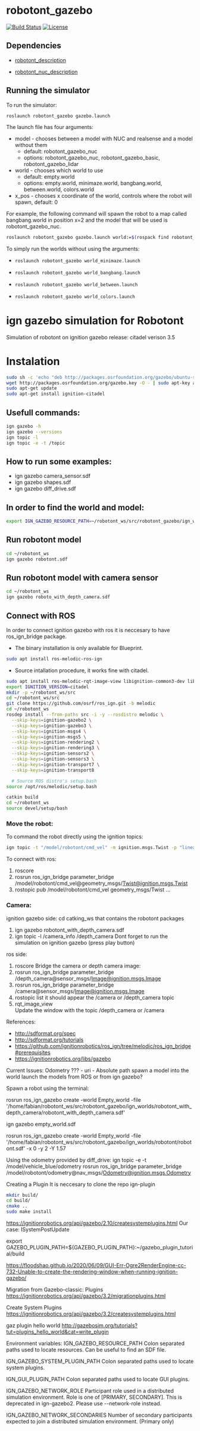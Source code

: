 # robotont\_gazebo

[![Build Status](https://travis-ci.com/robotont/robotont_gazebo.svg?branch=melodic-devel)](https://travis-ci.com/github/robotont/robotont_gazebo)
[![License](https://img.shields.io/badge/License-Apache%202.0-blue.svg)](https://opensource.org/licenses/Apache-2.0)

## Dependencies

* [robotont_description](https://github.com/robotont/robotont_description)

* [robotont_nuc_description](https://github.com/robotont/robotont_nuc_description)

## Running the simulator

To run the simulator:

```bash
roslaunch robotont_gazebo gazebo.launch
```
The launch file has four arguments:

* model - chooses between a model with NUC and realsense and a model without them
    * default: robotont_gazebo_nuc 
    * options: robotont_gazebo_nuc, robotont_gazebo_basic, robotont_gazebo_lidar
* world - chooses which world to use
    * default: empty.world
    * options: empty.world, minimaze.world, bangbang.world, between.world, colors.world
* x_pos - chooses x coordinate of the world, controls where the robot will spawn, default: 0



For example, the following command will spawn the robot to a map called bangbang.world in position x=2 and the model that will be used is robotont_gazebo_nuc.
```bash
roslaunch robotont_gazebo gazebo.launch world:=$(rospack find robotont_gazebo)/worlds/bangbang.world model:=robotont_gazebo_nuc x_pos:=2 
```

To simply run the worlds without using the arguments:

*   ```bash
    roslaunch robotont_gazebo world_minimaze.launch
    ```
*   ```bash
    roslaunch robotont_gazebo world_bangbang.launch
    ```

*   ```bash
    roslaunch robotont_gazebo world_between.launch
    ```
*   ```bash
    roslaunch robotont_gazebo world_colors.launch
    ```






# ign gazebo simulation for Robotont

Simulation of robotont on ignition gazebo 
release: citadel verison 3.5

# Instalation
``` bash
sudo sh -c 'echo "deb http://packages.osrfoundation.org/gazebo/ubuntu-stable `lsb_release -cs` main" > /etc/apt/sources.list.d/gazebo-stable.list'
wget http://packages.osrfoundation.org/gazebo.key -O - | sudo apt-key add -
sudo apt-get update
sudo apt-get install ignition-citadel
```

## Usefull commands:
``` bash
ign gazebo -h
ign gazebo --versions
ign topic -l 
ign topic -e -t /topic
```

## How to run some examples:
* ign gazebo camera_sensor.sdf
* ign gazebo shapes.sdf
* ign gazebo diff_drive.sdf

## In order to find the world and model: 
``` bash
export IGN_GAZEBO_RESOURCE_PATH=~/robotont_ws/src/robotont_gazebo/ign_worlds
```

## Run robotont model
``` bash
cd ~/robotont_ws
ign gazebo robotont.sdf
```

## Run robotont model with camera sensor
``` bash
cd ~/robotont_ws
ign gazebo roboto_with_depth_camera.sdf
```

## Connect with ROS
In order to connect ignition gazebo with ros it is neccesary to have ros_ign_bridge package. 

* The binary installation is only available for Blueprint. 
``` bash 
sudo apt install ros-melodic-ros-ign
```

* Source intallation procedure, it works fine with citadel.

``` bash 
sudo apt install ros-melodic-rqt-image-view libignition-common3-dev libignition-transport8-dev libignition-msgs5-dev
export IGNITION_VERSION=citadel
mkdir -p ~/robotont_ws/src
cd ~/robotont_ws/src
git clone https://github.com/osrf/ros_ign.git -b melodic
cd ~/robotont_ws
rosdep install --from-paths src -i -y --rosdistro melodic \
  --skip-keys=ignition-gazebo2 \
  --skip-keys=ignition-gazebo3 \
  --skip-keys=ignition-msgs4 \
  --skip-keys=ignition-msgs5 \
  --skip-keys=ignition-rendering2 \
  --skip-keys=ignition-rendering3 \
  --skip-keys=ignition-sensors2 \
  --skip-keys=ignition-sensors3 \
  --skip-keys=ignition-transport7 \
  --skip-keys=ignition-transport8

  # Source ROS distro's setup.bash
source /opt/ros/melodic/setup.bash

catkin build
cd ~/robotont_ws
source devel/setup/bash

```

### Move the robot:
To command the robot directly using the ignition topics:
``` bash 
ign topic -t "/model/robotont/cmd_vel" -m ignition.msgs.Twist -p "linear: {x: 0.5}, angular: {z: 0.0}"
```

To connect with ros:
1. roscore
2. rosrun ros_ign_bridge parameter_bridge /model/robotont/cmd_vel@geometry_msgs/Twist@ignition.msgs.Twist
3. rostopic pub /model/robotont/cmd_vel geometry_msgs/Twist ...

### Camera:
ignition gazebo side: 
cd catking_ws that contains the robotont packages
1. ign gazebo robotont_with_depth_camera.sdf
2. ign topic -l 
/camera_info
/depth_camera 
Dont forget to run the simulation on ignition gazebo (press play button)

ros side: 
1. roscore
Bridge the camera or depth camera image:
2. rosrun ros_ign_bridge parameter_bridge /depth_camera@sensor_msgs/Image@ignition.msgs.Image
3. rosrun ros_ign_bridge parameter_bridge /camera@sensor_msgs/Image@ignition.msgs.Image
4. rostopic list 
it should appear the /camera or /depth_camera topic
5. rqt_image_view      
Update the window with the topic /depth_camera or /camera


References:
* http://sdformat.org/spec
* http://sdformat.org/tutorials
* https://github.com/ignitionrobotics/ros_ign/tree/melodic/ros_ign_bridge#prerequisites
* https://ignitionrobotics.org/libs/gazebo


Current Issues:
Odometry ???   - 
uri - Absolute path
spawn a model into the world 
launch the models from ROS or from ign gazebo?



Spawn a robot using the terminal: 

rosrun ros_ign_gazebo create -world Empty_world -file '/home/fabian/robotont_ws/src/robotont_gazebo/ign_worlds/robotont_with_depth_camera/robotont_with_depth_camera.sdf'

ign gazebo empty_world.sdf

rosrun ros_ign_gazebo create -world Empty_world -file '/home/fabian/robotont_ws/src/robotont_gazebo/ign_worlds/robotont/robotont.sdf' -x 0 -y 2 -Y 1.57


Using the odometry provided by diff_drive:
ign topic -e -t /model/vehicle_blue/odometry
rosrun ros_ign_bridge parameter_bridge /model/robotont/odometry@nav_msgs/Odometry@ignition.msgs.Odometry


Creating a Plugin 
It is neccesary to clone the repo 
ign-plugin
``` bash 
mkdir build/
cd build/
cmake ..
sudo make install
```

https://ignitionrobotics.org/api/gazebo/2.10/createsystemplugins.html
Our case: ISystemPostUpdate



export GAZEBO_PLUGIN_PATH=${GAZEBO_PLUGIN_PATH}:~/gazebo_plugin_tutorial/build




https://floodshao.github.io/2020/06/09/GUI-Err-Ogre2RenderEngine-cc-732-Unable-to-create-the-rendering-window-when-running-ignition-gazebo/

Migration from Gazebo-classic: Plugins
https://ignitionrobotics.org/api/gazebo/3.2/migrationplugins.html


Create System Plugins
https://ignitionrobotics.org/api/gazebo/3.2/createsystemplugins.html

gaz plugin hello world
http://gazebosim.org/tutorials?tut=plugins_hello_world&cat=write_plugin



Environment variables:
  IGN_GAZEBO_RESOURCE_PATH    Colon separated paths used to locate
 resources. Can be useful to find an SDF file.

  IGN_GAZEBO_SYSTEM_PLUGIN_PATH    Colon separated paths used to
 locate system plugins.

  IGN_GUI_PLUGIN_PATH    Colon separated paths used to locate GUI
 plugins.

  IGN_GAZEBO_NETWORK_ROLE     Participant role used in a distributed
 simulation environment. Role is one of [PRIMARY, SECONDARY]. This is
 deprecated in ign-gazebo2. Please use --network-role instead.

  IGN_GAZEBO_NETWORK_SECONDARIES    Number of secondary participants
 expected to join a distributed simulation environment. (Primary only)